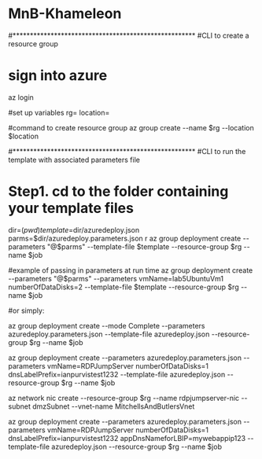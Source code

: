 # MnB-Khameleon

#*****************************************************
#CLI to create a resource group
# sign into azure
az login

#set up variables
rg=<name of resource group>
location=<azure region code>

#command to create resource group
az group create --name $rg --location $location


#*****************************************************
#CLI to run the template with associated parameters file

# Step1. cd to the folder containing your template files
dir=$(pwd)
template=$dir/azuredeploy.json
parms=$dir/azuredeploy.parameters.json
r
az group deployment create --parameters "@$parms" --template-file $template --resource-group $rg --name $job


#example of passing in parameters at run time
az group deployment create --parameters "@$parms" --parameters vmName=lab5UbuntuVm1 numberOfDataDisks=2 --template-file $template --resource-group $rg --name $job

#or simply:

az group deployment create --mode Complete --parameters azuredeploy.parameters.json --template-file azuredeploy.json --resource-group $rg --name $job



az group deployment create --parameters azuredeploy.parameters.json --parameters vmName=RDPJumpServer numberOfDataDisks=1 dnsLabelPrefix=ianpurvistest1232 --template-file azuredeploy.json --resource-group $rg --name $job

az network nic create --resource-group $rg --name rdpjumpserver-nic --subnet dmzSubnet --vnet-name MitchellsAndButlersVnet

az group deployment create --parameters azuredeploy.parameters.json --parameters vmName=RDPJumpServer numberOfDataDisks=1 dnsLabelPrefix=ianpurvistest1232 appDnsNameforLBIP=mywebappip123 --template-file azuredeploy.json --resource-group $rg --name $job